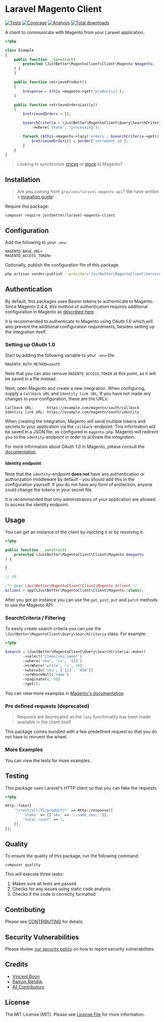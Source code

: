 # Laravel Magento Client

<p>
    <a href="https://github.com/justbetter/laravel-magento-client"><img src="https://img.shields.io/github/actions/workflow/status/justbetter/laravel-magento-client/tests.yml?label=tests&style=flat-square" alt="Tests"></a>
    <a href="https://github.com/justbetter/laravel-magento-client"><img src="https://img.shields.io/github/actions/workflow/status/justbetter/laravel-magento-client/coverage.yml?label=coverage&style=flat-square" alt="Coverage"></a>
    <a href="https://github.com/justbetter/laravel-magento-client"><img src="https://img.shields.io/github/actions/workflow/status/justbetter/laravel-magento-client/analyse.yml?label=analysis&style=flat-square" alt="Analysis"></a>
    <a href="https://github.com/justbetter/laravel-magento-client"><img src="https://img.shields.io/packagist/dt/justbetter/laravel-magento-client?color=blue&style=flat-square" alt="Total downloads"></a>
</p>

A client to communicate with Magento from your Laravel application.

```php
<?php

class Example
{
    public function __construct(
        protected \JustBetter\MagentoClient\Client\Magento $magento,
    ) {
    }

    public function retrieveProduct()
    {
        $response = $this->magento->get('products/1');
    }

    public function retrieveOrdersLazily()
    {
        $retrievedOrders = [];

        $searchCriteria = \JustBetter\MagentoClient\Query\SearchCriteria::make()
            ->where('state', 'processing');

        foreach ($this->magento->lazy('orders', $searchCriteria->get()) as $order) {
            $retrievedOrders[] = $order['increment_id'];
        }
    }
}

```

> Looking to synchronize [prices](https://github.com/justbetter/laravel-magento-prices)
> or [stock](https://github.com/justbetter/laravel-magento-stock) to Magento?

## Installation

> Are you coming from `grayloon/laravel-magento-api`? We have written
> a [migration guide](./docs/migrations/GRAYLOON.md)!

Require this package:

```shell
composer require justbetter/laravel-magento-client
```

## Configuration

Add the following to your `.env`:

```.dotenv
MAGENTO_BASE_URL=
MAGENTO_ACCESS_TOKEN=
```

Optionally, publish the configuration file of this package.

```bash
php artisan vendor:publish --provider="JustBetter\MagentoClient\ServiceProvider" --tag=config
```

## Authentication

By default, this packages uses Bearer tokens to authenticate to Magento. Since Magento 2.4.4, this method of authentication requires additional configuration in Magento as [described here](https://developer.adobe.com/commerce/webapi/get-started/authentication/gs-authentication-token).

It is recommended to authenticate to Magento using OAuth 1.0 which will also prevent the additional configuration requirements, besides setting up the integration itself.

### Setting up OAuth 1.0

Start by adding the following variable to your `.env`-file.

```.dotenv
MAGENTO_AUTH_METHOD=oauth
```

Note that you can also remove `MAGENTO_ACCESS_TOKEN` at this point, as it will be saved in a file instead.

Next, open Magento and create a new integration. When configuring, supply a `Callback URL` and `Identity link URL`. If you have not made any changes to your configuration, these are the URLs:

```
Callback URL:      https://example.com/magento/oauth/callback
Identity link URL: https://example.com/magento/oauth/identity
```

When creating the integration, Magento will send multiple tokens and secrets to your application via the `callback`-endpoint. This information will be saved in a JSON file, as configured in `magento.php`. Magento will redirect you to the `identity`-endpoint in order to activate the integration.

For more information about OAuth 1.0 in Magento, please consult the [documentation](https://developer.adobe.com/commerce/webapi/get-started/authentication/gs-authentication-oauth).

#### Identity endpoint

Note that the `identity`-endpoint **does not** have any authentication or authorization middleware by default - you should add this in the configuration yourself. If you do not have any form of protection, anyone could change the tokens in your secret file.

It is recommended that only administrators of your application are allowed to access the identity endpoint.

## Usage

You can get an instance of the client by injecting it or by resolving it:

```php
<?php

public function __construct(
    protected \JustBetter\MagentoClient\Client\Magento $magento
) {

}

// OR

/** @var \JustBetter\MagentoClient\Client\Magento $client */
$client = app(\JustBetter\MagentoClient\Client\Magento::class);
```

After you got an instance you can use the `get`, `post`, `put` and `patch` methods to use the Magento API.

### SearchCriteria / Filtering

To easily create search criteria you can use the `\JustBetter\MagentoClient\Query\SearchCriteria` class.
For example:

```php
<?php

$search = \JustBetter\MagentoClient\Query\SearchCriteria::make()
        ->select('items[sku,name]')
        ->where('sku', '!=', '123')
        ->orWhere('price', '>', 10),
        ->whereIn('sku', ['123', '456'])
        ->orWhereNull('name')
        ->paginate(1, 50)
        ->get();
```

You can view more examples in [Magento's documentation](https://developer.adobe.com/commerce/webapi/rest/use-rest/performing-searches/).

### Pre defined requests (deprecated)

> Requests are deprecated as the `lazy` functionality has been made available in the client itself.

This package comes bundled with a few predefined request so that you do not have to reinvent the wheel.

### More Examples

You can view the tests for more examples.

## Testing

This package uses Laravel's HTTP client so that you can fake the requests.

```php
<?php

Http::fake([
    '*/rest/all/V1/products*' => Http::response([
        'items' => [['sku' => '::some_sku::']],
        'total_count' => 1,
    ]),
]);
```

## Quality

To ensure the quality of this package, run the following command:

```shell
composer quality
```

This will execute three tasks:

1. Makes sure all tests are passed
2. Checks for any issues using static code analysis
3. Checks if the code is correctly formatted

## Contributing

Please see [CONTRIBUTING](.github/CONTRIBUTING.md) for details.

## Security Vulnerabilities

Please review [our security policy](../../security/policy) on how to report security vulnerabilities.

## Credits

- [Vincent Boon](https://github.com/VincentBean)
- [Ramon Rietdijk](https://github.com/ramonrietdijk)
- [All Contributors](../../contributors)

## License

The MIT License (MIT). Please see [License File](LICENSE) for more information.
